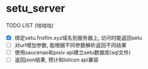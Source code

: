 # setu_server

TODO LIST
(咕咕咕)
- [x] 绑定setu.fnsflm.xyz域名到服务器上, 访问时能返回setu
- [ ] 对url增加参数, 能根据不同参数解析返回不同结果
- [ ] 使用saucenao和pixiv api建立setu数据库(sql文件)
- [ ] 返回json结果, 预计和lolicon api兼容